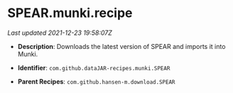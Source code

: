 # SPEAR.munki.recipe

_Last updated 2021-12-23 19:58:07Z_

- **Description**: Downloads the latest version of SPEAR and imports it into Munki.

- **Identifier**: `com.github.dataJAR-recipes.munki.SPEAR`

- **Parent Recipes**: `com.github.hansen-m.download.SPEAR`